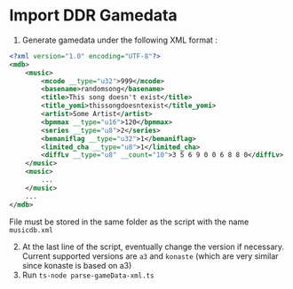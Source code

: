 # Import DDR Gamedata

1) Generate gamedata under the following XML format :

```xml
<?xml version="1.0" encoding="UTF-8"?>
<mdb>
	<music>
		<mcode __type="u32">999</mcode>
		<basename>randomsong</basename>
		<title>This song doesn't exist</title>
		<title_yomi>thissongdoesntexist</title_yomi>
		<artist>Some Artist</artist>
		<bpmmax __type="u16">120</bpmmax>
		<series __type="u8">2</series>
		<bemaniflag __type="u32">1</bemaniflag>
		<limited_cha __type="u8">1</limited_cha>
		<diffLv __type="u8" __count="10">3 5 6 9 0 0 6 8 8 0</diffLv>
	</music>
	<music>
		...
	</music>
	...
</mdb>
```

File must be stored in the same folder as the script with the name `musicdb.xml`

2) At the last line of the script, eventually change the version if necessary. Current supported versions are `a3` and `konaste` (which are very similar since konaste is based on a3)
3) Run `ts-node parse-gameData-xml.ts`
